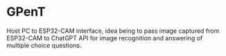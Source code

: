 # GPenT

Host PC to ESP32-CAM interface, idea being to pass image captured from ESP32-CAM to ChatGPT API for image recognition and answering of multiple choice questions. 
